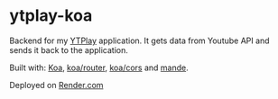 # ytplay-koa

Backend for my [YTPlay](https://github.com/maciejg-git/yt-play) application. It gets data from Youtube API and sends it back to the application.

Built with: [Koa](https://github.com/koajs/koa), [koa/router](https://github.com/koajs/router), [koa/cors](https://github.com/koajs/cors) and [mande](https://github.com/posva/mande).

Deployed on [Render.com](https://render.com/)
